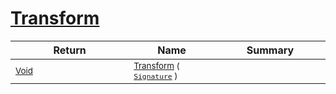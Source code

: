 # [Transform](./TranslatePreproc-100663827.md)



| Return | Name | Summary | 
| --- | --- | --- | 
| <sub>[Void](https://docs.microsoft.com/en-us/dotnet/api/System.Void)</sub><img width=200/>| <sub>[Transform](./TranslatePreproc-100663827.md) ( [`Signature`](./../../../../Signature.md) )</sub>| <sub></sub><img width=200/>| <br>


